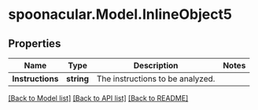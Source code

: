 # spoonacular.Model.InlineObject5
## Properties

Name | Type | Description | Notes
------------ | ------------- | ------------- | -------------
**Instructions** | **string** | The instructions to be analyzed. | 

[[Back to Model list]](../README.md#documentation-for-models) [[Back to API list]](../README.md#documentation-for-api-endpoints) [[Back to README]](../README.md)

